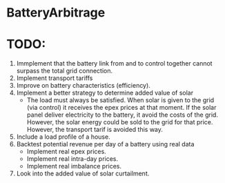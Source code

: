 # BatteryArbitrage


# TODO:
1. Immplement that the battery link from and to control together cannot surpass the total grid connection.
2. Implement transport tariffs
3. Improve on battery characteristics (efficiency). 
4. Implement a better strategy to determine added value of solar
    - The load must always be satisfied. When solar is given to the grid (via control) it receives the epex prices at that moment. If the solar panel deliver electricity to the battery, it avoid the costs of the grid. However, the solar energy could be sold to the grid for that price. However, the transport tarif is avoided this way. 
5. Include a load profile of a house.
6. Backtest potential revenue per day of a battery using real data
    - Implement real epex prices. 
    - Implement real intra-day prices.
    - Implement real imbalance prices.
7. Look into the added value of solar curtailment.

